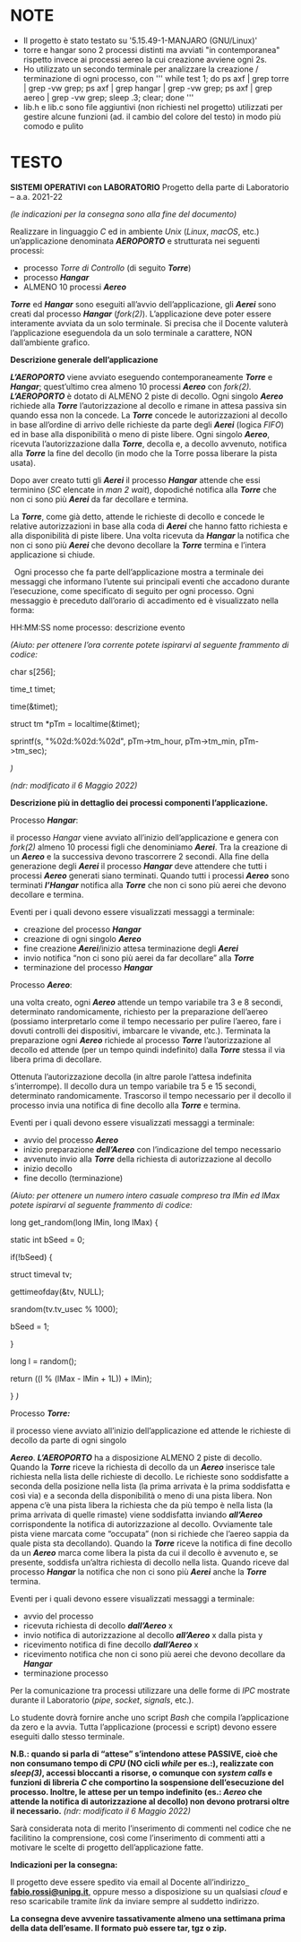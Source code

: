 ﻿# NOTE
- Il progetto è stato testato su '5.15.49-1-MANJARO (GNU/Linux)'
- torre e hangar sono 2 processi distinti ma avviati "in contemporanea" rispetto invece ai processi aereo la cui creazione avviene ogni 2s.
- Ho utilizzato un secondo terminale per analizzare la creazione / terminazione di ogni processo, con 
    '''
    while test 1; do ps axf | grep torre | grep -vw grep; ps axf | grep hangar | grep -vw grep; ps axf | grep aereo | grep -vw grep; sleep .3; clear; done
    '''
- lib.h e lib.c sono file aggiuntivi (non richiesti nel progetto) utilizzati per gestire alcune funzioni (ad. il cambio del colore del testo) in modo più comodo e pulito

# TESTO

**SISTEMI OPERATIVI con LABORATORIO** Progetto della parte di Laboratorio – a.a. 2021-22

*(le indicazioni per la consegna sono alla fine del documento)*

Realizzare in linguaggio *C* ed in ambiente *Unix* (*Linux*, *macOS*, etc.) un’applicazione denominata ***AEROPORTO*** e strutturata nei seguenti processi: 

- processo *Torre di Controllo* (di seguito ***Torre***) 
- processo ***Hangar***  
- ALMENO 10 processi ***Aereo*** 

***Torre*** ed ***Hangar*** sono eseguiti all’avvio dell’applicazione, gli ***Aerei*** sono creati dal processo ***Hangar*** (*fork(2)*). L’applicazione deve poter essere interamente avviata da un solo terminale. Si precisa che il Docente valuterà l’applicazione eseguendola da un solo terminale a carattere, NON dall’ambiente grafico. 

**Descrizione generale dell’applicazione** 

***L’AEROPORTO*** viene avviato eseguendo contemporaneamente ***Torre*** e ***Hangar***; quest’ultimo crea almeno 10 processi ***Aereo*** con *fork(2).* ***L’AEROPORTO*** è dotato di ALMENO 2 piste di decollo. Ogni singolo ***Aereo*** richiede alla ***Torre*** l’autorizzazione al decollo e rimane in attesa passiva sin quando essa non la concede. La ***Torre*** concede le autorizzazioni al decollo in base all’ordine di arrivo delle richieste da parte degli ***Aerei*** (logica *FIFO*) ed in base alla disponibilità o meno di piste libere. Ogni singolo ***Aereo***, ricevuta l’autorizzazione dalla ***Torre***, decolla e, a decollo avvenuto, notifica alla ***Torre*** la fine del decollo (in modo che la Torre possa liberare la pista usata). 

Dopo aver creato tutti gli ***Aerei*** il processo ***Hangar*** attende che essi terminino (*SC* elencate in *man 2 wait*), dopodiché notifica alla ***Torre*** che non ci sono più ***Aerei*** da far decollare e termina. 

La ***Torre***, come già detto, attende le richieste di decollo e concede le relative autorizzazioni in base alla coda di ***Aerei*** che hanno fatto richiesta e alla disponibilità di piste libere. Una volta ricevuta da ***Hangar*** la notifica che non ci sono più ***Aerei*** che devono decollare la ***Torre*** termina e l’intera applicazione si chiude. 

` `Ogni processo che fa parte dell’applicazione mostra a terminale dei messaggi che informano l’utente sui principali eventi che accadono durante l’esecuzione, come specificato di seguito per ogni processo. Ogni messaggio è preceduto dall’orario di accadimento ed è visualizzato nella forma: 

HH:MM:SS nome processo: descrizione evento 

*(Aiuto: per ottenere l’ora corrente potete ispirarvi al seguente frammento di codice:* 

char s[256]; 

time\_t timet; 

time(&timet); 

struct tm \*pTm = localtime(&timet); 

sprintf(s, "%02d:%02d:%02d", pTm->tm\_hour, pTm->tm\_min, pTm->tm\_sec); 

*)*  

*(ndr: modificato il 6 Maggio 2022)* 

**Descrizione più in dettaglio dei processi componenti l’applicazione.** 

Processo ***Hangar***: 

il processo *Hangar* viene avviato all’inizio dell’applicazione e genera con *fork(2)* almeno 10 processi figli che denominiamo ***Aerei***. Tra la creazione di un ***Aereo*** e la successiva devono trascorrere 2 secondi. Alla fine della generazione degli ***Aerei*** il processo ***Hangar*** deve attendere che tutti i processi ***Aereo*** generati siano terminati. Quando tutti i processi ***Aereo*** sono terminati ***l’Hangar*** notifica alla ***Torre*** che non ci sono più aerei che devono decollare e termina. 

Eventi per i quali devono essere visualizzati messaggi a terminale: 

- creazione del processo ***Hangar*** 
- creazione di ogni singolo ***Aereo*** 
- fine creazione ***Aerei***/inizio attesa terminazione degli ***Aerei*** 
- invio notifica “non ci sono più aerei da far decollare” alla ***Torre*** 
- terminazione del processo ***Hangar*** 

Processo ***Aereo***: 

una volta creato, ogni ***Aereo*** attende un tempo variabile tra 3 e 8 secondi, determinato randomicamente, richiesto per la preparazione dell’aereo (possiamo interpretarlo come il tempo necessario per pulire l’aereo, fare i dovuti controlli dei dispositivi, imbarcare le vivande, etc.). Terminata la preparazione ogni ***Aereo*** richiede al processo ***Torre*** l’autorizzazione al decollo ed attende (per un tempo quindi indefinito) dalla ***Torre*** stessa il via libera prima di decollare. 

Ottenuta l’autorizzazione decolla (in altre parole l’attesa indefinita s’interrompe). Il decollo dura un tempo variabile tra 5 e 15 secondi, determinato randomicamente. Trascorso il tempo necessario per il decollo il processo invia una notifica di fine decollo alla ***Torre*** e termina. 

Eventi per i quali devono essere visualizzati messaggi a terminale: 

- avvio del processo ***Aereo*** 
- inizio preparazione ***dell’Aereo*** con l’indicazione del tempo necessario 
- avvenuto invio alla ***Torre*** della richiesta di autorizzazione al decollo 
- inizio decollo  
- fine decollo (terminazione) 

*(Aiuto: per ottenere un numero intero casuale compreso tra lMin ed lMax potete ispirarvi al seguente frammento di codice:* 

long get\_random(long lMin, long lMax) { 

static int bSeed = 0; 

if(!bSeed) { 

struct timeval tv; 

gettimeofday(&tv, NULL); 

srandom(tv.tv\_usec % 1000); 

bSeed = 1; 

} 

long l = random(); 

return ((l % (lMax - lMin + 1L)) + lMin); 

} *)* 

Processo ***Torre:*** 

il processo viene avviato all’inizio dell’applicazione ed attende le richieste di decollo da parte di ogni singolo 

***Aereo***. ***L’AEROPORTO*** ha a disposizione ALMENO 2 piste di decollo. Quando la ***Torre*** riceve la richiesta di decollo da un ***Aereo*** inserisce tale richiesta nella lista delle richieste di decollo. Le richieste sono soddisfatte a seconda della posizione nella lista (la prima arrivata è la prima soddisfatta e così via) e a seconda della disponibilità o meno di una pista libera. Non appena c’è una pista libera la richiesta che da più tempo è nella lista (la prima arrivata di quelle rimaste) viene soddisfatta inviando ***all’Aereo*** corrispondente la notifica di autorizzazione al decollo. Ovviamente tale pista viene marcata come “occupata” (non si richiede che l’aereo sappia da quale pista sta decollando). Quando la ***Torre*** riceve la notifica di fine decollo da un ***Aereo*** marca come libera la pista da cui il decollo è avvenuto e, se presente, soddisfa un’altra richiesta di decollo nella lista. Quando riceve dal processo ***Hangar*** la notifica che non ci sono più ***Aerei*** anche la ***Torre*** termina. 

Eventi per i quali devono essere visualizzati messaggi a terminale: 

- avvio del processo  
- ricevuta richiesta di decollo ***dall’Aereo*** x 
- invio notifica di autorizzazione al decollo ***all’Aereo*** x dalla pista y 
- ricevimento notifica di fine decollo ***dall’Aereo*** x 
- ricevimento notifica che non ci sono più aerei che devono decollare da ***Hangar*** 
- terminazione processo 

Per la comunicazione tra processi utilizzare una delle forme di *IPC* mostrate durante il Laboratorio (*pipe*, *socket*, *signals*, etc.). 

Lo studente dovrà fornire anche uno script *Bash* che compila l’applicazione da zero e la avvia. Tutta l’applicazione (processi e script) devono essere eseguiti dallo stesso terminale. 

**N.B.: quando si parla di “attese” s’intendono attese PASSIVE, cioè che non consumano tempo di *CPU* (NO cicli *while* per es.:), realizzate con *sleep(3)*, accessi bloccanti a risorse, o comunque con *system calls* e funzioni di libreria *C* che comportino la sospensione dell’esecuzione del processo. Inoltre, le attese per un tempo indefinito (es.: *Aereo* che attende la notifica di autorizzazione al decollo) non devono protrarsi oltre il necessario.** *(ndr: modificato il 6 Maggio 2022)* 

Sarà considerata nota di merito l’inserimento di commenti nel codice che ne facilitino la comprensione, così come l’inserimento di commenti atti a motivare le scelte di progetto dell’applicazione fatte. 

**Indicazioni per la consegna:**

Il progetto deve essere spedito via email al Docente all’indirizzo[` `**fabio.rossi@unipg.it**,](mailto:fabio.rossi@unipg.it?subject=Consegna%20Progetto%20Lab%20S.O.%20a.a.%202021-22) oppure messo a disposizione su un qualsiasi *cloud* e reso scaricabile tramite *link* da inviare sempre al suddetto indirizzo.

**La consegna deve avvenire tassativamente almeno una settimana prima della data dell’esame. Il formato può essere tar, tgz o zip.** 
